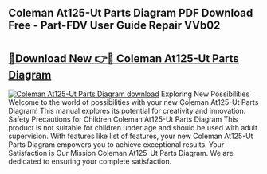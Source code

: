 ## Coleman At125-Ut Parts Diagram PDF Download Free - Part-FDV User Guide Repair VVb02

# <h2><a href="http://dfuqpq8.blite.top/?on=Coleman+At125-Ut+Parts+Diagram">🔗Download New 👉🔴 Coleman At125-Ut Parts Diagram</a></h2>

[![Coleman At125-Ut Parts Diagram download](https://i.imgur.com/lujVjoI.png)](http://dfuqpq8.blite.top/?on=Coleman+At125-Ut+Parts+Diagram)
Exploring New Possibilities Welcome to the world of possibilities with your new Coleman At125-Ut Parts Diagram! This manual explores its potential for creativity and innovation. Safety Precautions for Children Coleman At125-Ut Parts Diagram This product is not suitable for children under age and should be used with adult supervision. With features like list of features, your new Coleman At125-Ut Parts Diagram empowers you to achieve exceptional results. Your Satisfaction is Our Mission Coleman At125-Ut Parts Diagram. We are dedicated to ensuring your complete satisfaction.
